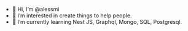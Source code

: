 - 👋 Hi, I’m @alessmi
- 👀 I’m interested in create things to help people.
- 🌱 I’m currently learning Nest JS, Graphql, Mongo, SQL, Postgresql.

<!---
alessmi/alessmi is a ✨ special ✨ repository because its `README.md` (this file) appears on your GitHub profile.
You can click the Preview link to take a look at your changes.
--->
